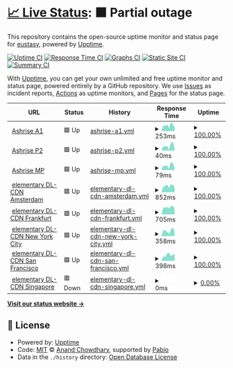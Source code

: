# [📈 Live Status](https://eustasy.github.io/.uptime): <!--live status--> **🟧 Partial outage**

This repository contains the open-source uptime monitor and status page for [eustasy](https://eustasy.org), powered by [Upptime](https://github.com/upptime/upptime).

[![Uptime CI](https://github.com/eustasy/.uptime/workflows/Uptime%20CI/badge.svg)](https://github.com/eustasy/.uptime/actions?query=workflow%3A%22Uptime+CI%22)
[![Response Time CI](https://github.com/eustasy/.uptime/workflows/Response%20Time%20CI/badge.svg)](https://github.com/eustasy/.uptime/actions?query=workflow%3A%22Response+Time+CI%22)
[![Graphs CI](https://github.com/eustasy/.uptime/workflows/Graphs%20CI/badge.svg)](https://github.com/eustasy/.uptime/actions?query=workflow%3A%22Graphs+CI%22)
[![Static Site CI](https://github.com/eustasy/.uptime/workflows/Static%20Site%20CI/badge.svg)](https://github.com/eustasy/.uptime/actions?query=workflow%3A%22Static+Site+CI%22)
[![Summary CI](https://github.com/eustasy/.uptime/workflows/Summary%20CI/badge.svg)](https://github.com/eustasy/.uptime/actions?query=workflow%3A%22Summary+CI%22)

With [Upptime](https://upptime.js.org), you can get your own unlimited and free uptime monitor and status page, powered entirely by a GitHub repository. We use [Issues](https://github.com/eustasy/.uptime/issues) as incident reports, [Actions](https://github.com/eustasy/.uptime/actions) as uptime monitors, and [Pages](https://eustasy.github.io/.uptime) for the status page.

<!--start: status pages-->
<!-- This summary is generated by Upptime (https://github.com/upptime/upptime) -->
<!-- Do not edit this manually, your changes will be overwritten -->
<!-- prettier-ignore -->
| URL | Status | History | Response Time | Uptime |
| --- | ------ | ------- | ------------- | ------ |
| <img alt="" src="https://icons.duckduckgo.com/ip3/ashrise.com.ico" height="13"> [Ashrise A1](https://ashrise.com) | 🟩 Up | [ashrise-a1.yml](https://github.com/eustasy/.uptime/commits/HEAD/history/ashrise-a1.yml) | <details><summary><img alt="Response time graph" src="./graphs/ashrise-a1/response-time-week.png" height="20"> 253ms</summary><br><a href="https://eustasy.github.io/.uptime/history/ashrise-a1"><img alt="Response time 255" src="https://img.shields.io/endpoint?url=https%3A%2F%2Fraw.githubusercontent.com%2Feustasy%2F.uptime%2FHEAD%2Fapi%2Fashrise-a1%2Fresponse-time.json"></a><br><a href="https://eustasy.github.io/.uptime/history/ashrise-a1"><img alt="24-hour response time 172" src="https://img.shields.io/endpoint?url=https%3A%2F%2Fraw.githubusercontent.com%2Feustasy%2F.uptime%2FHEAD%2Fapi%2Fashrise-a1%2Fresponse-time-day.json"></a><br><a href="https://eustasy.github.io/.uptime/history/ashrise-a1"><img alt="7-day response time 253" src="https://img.shields.io/endpoint?url=https%3A%2F%2Fraw.githubusercontent.com%2Feustasy%2F.uptime%2FHEAD%2Fapi%2Fashrise-a1%2Fresponse-time-week.json"></a><br><a href="https://eustasy.github.io/.uptime/history/ashrise-a1"><img alt="30-day response time 382" src="https://img.shields.io/endpoint?url=https%3A%2F%2Fraw.githubusercontent.com%2Feustasy%2F.uptime%2FHEAD%2Fapi%2Fashrise-a1%2Fresponse-time-month.json"></a><br><a href="https://eustasy.github.io/.uptime/history/ashrise-a1"><img alt="1-year response time 255" src="https://img.shields.io/endpoint?url=https%3A%2F%2Fraw.githubusercontent.com%2Feustasy%2F.uptime%2FHEAD%2Fapi%2Fashrise-a1%2Fresponse-time-year.json"></a></details> | <details><summary><a href="https://eustasy.github.io/.uptime/history/ashrise-a1">100.00%</a></summary><a href="https://eustasy.github.io/.uptime/history/ashrise-a1"><img alt="All-time uptime 99.81%" src="https://img.shields.io/endpoint?url=https%3A%2F%2Fraw.githubusercontent.com%2Feustasy%2F.uptime%2FHEAD%2Fapi%2Fashrise-a1%2Fuptime.json"></a><br><a href="https://eustasy.github.io/.uptime/history/ashrise-a1"><img alt="24-hour uptime 100.00%" src="https://img.shields.io/endpoint?url=https%3A%2F%2Fraw.githubusercontent.com%2Feustasy%2F.uptime%2FHEAD%2Fapi%2Fashrise-a1%2Fuptime-day.json"></a><br><a href="https://eustasy.github.io/.uptime/history/ashrise-a1"><img alt="7-day uptime 100.00%" src="https://img.shields.io/endpoint?url=https%3A%2F%2Fraw.githubusercontent.com%2Feustasy%2F.uptime%2FHEAD%2Fapi%2Fashrise-a1%2Fuptime-week.json"></a><br><a href="https://eustasy.github.io/.uptime/history/ashrise-a1"><img alt="30-day uptime 99.78%" src="https://img.shields.io/endpoint?url=https%3A%2F%2Fraw.githubusercontent.com%2Feustasy%2F.uptime%2FHEAD%2Fapi%2Fashrise-a1%2Fuptime-month.json"></a><br><a href="https://eustasy.github.io/.uptime/history/ashrise-a1"><img alt="1-year uptime 99.81%" src="https://img.shields.io/endpoint?url=https%3A%2F%2Fraw.githubusercontent.com%2Feustasy%2F.uptime%2FHEAD%2Fapi%2Fashrise-a1%2Fuptime-year.json"></a></details>
| <img alt="" src="https://icons.duckduckgo.com/ip3/ashrise.com.ico" height="13"> [Ashrise P2](https://ashrise.com/phoenix/scrape) | 🟩 Up | [ashrise-p2.yml](https://github.com/eustasy/.uptime/commits/HEAD/history/ashrise-p2.yml) | <details><summary><img alt="Response time graph" src="./graphs/ashrise-p2/response-time-week.png" height="20"> 40ms</summary><br><a href="https://eustasy.github.io/.uptime/history/ashrise-p2"><img alt="Response time 37" src="https://img.shields.io/endpoint?url=https%3A%2F%2Fraw.githubusercontent.com%2Feustasy%2F.uptime%2FHEAD%2Fapi%2Fashrise-p2%2Fresponse-time.json"></a><br><a href="https://eustasy.github.io/.uptime/history/ashrise-p2"><img alt="24-hour response time 13" src="https://img.shields.io/endpoint?url=https%3A%2F%2Fraw.githubusercontent.com%2Feustasy%2F.uptime%2FHEAD%2Fapi%2Fashrise-p2%2Fresponse-time-day.json"></a><br><a href="https://eustasy.github.io/.uptime/history/ashrise-p2"><img alt="7-day response time 40" src="https://img.shields.io/endpoint?url=https%3A%2F%2Fraw.githubusercontent.com%2Feustasy%2F.uptime%2FHEAD%2Fapi%2Fashrise-p2%2Fresponse-time-week.json"></a><br><a href="https://eustasy.github.io/.uptime/history/ashrise-p2"><img alt="30-day response time 38" src="https://img.shields.io/endpoint?url=https%3A%2F%2Fraw.githubusercontent.com%2Feustasy%2F.uptime%2FHEAD%2Fapi%2Fashrise-p2%2Fresponse-time-month.json"></a><br><a href="https://eustasy.github.io/.uptime/history/ashrise-p2"><img alt="1-year response time 37" src="https://img.shields.io/endpoint?url=https%3A%2F%2Fraw.githubusercontent.com%2Feustasy%2F.uptime%2FHEAD%2Fapi%2Fashrise-p2%2Fresponse-time-year.json"></a></details> | <details><summary><a href="https://eustasy.github.io/.uptime/history/ashrise-p2">100.00%</a></summary><a href="https://eustasy.github.io/.uptime/history/ashrise-p2"><img alt="All-time uptime 99.96%" src="https://img.shields.io/endpoint?url=https%3A%2F%2Fraw.githubusercontent.com%2Feustasy%2F.uptime%2FHEAD%2Fapi%2Fashrise-p2%2Fuptime.json"></a><br><a href="https://eustasy.github.io/.uptime/history/ashrise-p2"><img alt="24-hour uptime 100.00%" src="https://img.shields.io/endpoint?url=https%3A%2F%2Fraw.githubusercontent.com%2Feustasy%2F.uptime%2FHEAD%2Fapi%2Fashrise-p2%2Fuptime-day.json"></a><br><a href="https://eustasy.github.io/.uptime/history/ashrise-p2"><img alt="7-day uptime 100.00%" src="https://img.shields.io/endpoint?url=https%3A%2F%2Fraw.githubusercontent.com%2Feustasy%2F.uptime%2FHEAD%2Fapi%2Fashrise-p2%2Fuptime-week.json"></a><br><a href="https://eustasy.github.io/.uptime/history/ashrise-p2"><img alt="30-day uptime 100.00%" src="https://img.shields.io/endpoint?url=https%3A%2F%2Fraw.githubusercontent.com%2Feustasy%2F.uptime%2FHEAD%2Fapi%2Fashrise-p2%2Fuptime-month.json"></a><br><a href="https://eustasy.github.io/.uptime/history/ashrise-p2"><img alt="1-year uptime 99.96%" src="https://img.shields.io/endpoint?url=https%3A%2F%2Fraw.githubusercontent.com%2Feustasy%2F.uptime%2FHEAD%2Fapi%2Fashrise-p2%2Fuptime-year.json"></a></details>
| <img alt="" src="https://icons.duckduckgo.com/ip3/ashrise.com.ico" height="13"> [Ashrise MP](https://ashrise.com/torrents) | 🟩 Up | [ashrise-mp.yml](https://github.com/eustasy/.uptime/commits/HEAD/history/ashrise-mp.yml) | <details><summary><img alt="Response time graph" src="./graphs/ashrise-mp/response-time-week.png" height="20"> 79ms</summary><br><a href="https://eustasy.github.io/.uptime/history/ashrise-mp"><img alt="Response time 73" src="https://img.shields.io/endpoint?url=https%3A%2F%2Fraw.githubusercontent.com%2Feustasy%2F.uptime%2FHEAD%2Fapi%2Fashrise-mp%2Fresponse-time.json"></a><br><a href="https://eustasy.github.io/.uptime/history/ashrise-mp"><img alt="24-hour response time 30" src="https://img.shields.io/endpoint?url=https%3A%2F%2Fraw.githubusercontent.com%2Feustasy%2F.uptime%2FHEAD%2Fapi%2Fashrise-mp%2Fresponse-time-day.json"></a><br><a href="https://eustasy.github.io/.uptime/history/ashrise-mp"><img alt="7-day response time 79" src="https://img.shields.io/endpoint?url=https%3A%2F%2Fraw.githubusercontent.com%2Feustasy%2F.uptime%2FHEAD%2Fapi%2Fashrise-mp%2Fresponse-time-week.json"></a><br><a href="https://eustasy.github.io/.uptime/history/ashrise-mp"><img alt="30-day response time 70" src="https://img.shields.io/endpoint?url=https%3A%2F%2Fraw.githubusercontent.com%2Feustasy%2F.uptime%2FHEAD%2Fapi%2Fashrise-mp%2Fresponse-time-month.json"></a><br><a href="https://eustasy.github.io/.uptime/history/ashrise-mp"><img alt="1-year response time 73" src="https://img.shields.io/endpoint?url=https%3A%2F%2Fraw.githubusercontent.com%2Feustasy%2F.uptime%2FHEAD%2Fapi%2Fashrise-mp%2Fresponse-time-year.json"></a></details> | <details><summary><a href="https://eustasy.github.io/.uptime/history/ashrise-mp">100.00%</a></summary><a href="https://eustasy.github.io/.uptime/history/ashrise-mp"><img alt="All-time uptime 99.97%" src="https://img.shields.io/endpoint?url=https%3A%2F%2Fraw.githubusercontent.com%2Feustasy%2F.uptime%2FHEAD%2Fapi%2Fashrise-mp%2Fuptime.json"></a><br><a href="https://eustasy.github.io/.uptime/history/ashrise-mp"><img alt="24-hour uptime 100.00%" src="https://img.shields.io/endpoint?url=https%3A%2F%2Fraw.githubusercontent.com%2Feustasy%2F.uptime%2FHEAD%2Fapi%2Fashrise-mp%2Fuptime-day.json"></a><br><a href="https://eustasy.github.io/.uptime/history/ashrise-mp"><img alt="7-day uptime 100.00%" src="https://img.shields.io/endpoint?url=https%3A%2F%2Fraw.githubusercontent.com%2Feustasy%2F.uptime%2FHEAD%2Fapi%2Fashrise-mp%2Fuptime-week.json"></a><br><a href="https://eustasy.github.io/.uptime/history/ashrise-mp"><img alt="30-day uptime 100.00%" src="https://img.shields.io/endpoint?url=https%3A%2F%2Fraw.githubusercontent.com%2Feustasy%2F.uptime%2FHEAD%2Fapi%2Fashrise-mp%2Fuptime-month.json"></a><br><a href="https://eustasy.github.io/.uptime/history/ashrise-mp"><img alt="1-year uptime 99.97%" src="https://img.shields.io/endpoint?url=https%3A%2F%2Fraw.githubusercontent.com%2Feustasy%2F.uptime%2FHEAD%2Fapi%2Fashrise-mp%2Fuptime-year.json"></a></details>
| <img alt="" src="https://icons.duckduckgo.com/ip3/ams3.dl.elementary.io.ico" height="13"> [elementary DL-CDN Amsterdam](https://ams3.dl.elementary.io/) | 🟩 Up | [elementary-dl-cdn-amsterdam.yml](https://github.com/eustasy/.uptime/commits/HEAD/history/elementary-dl-cdn-amsterdam.yml) | <details><summary><img alt="Response time graph" src="./graphs/elementary-dl-cdn-amsterdam/response-time-week.png" height="20"> 852ms</summary><br><a href="https://eustasy.github.io/.uptime/history/elementary-dl-cdn-amsterdam"><img alt="Response time 868" src="https://img.shields.io/endpoint?url=https%3A%2F%2Fraw.githubusercontent.com%2Feustasy%2F.uptime%2FHEAD%2Fapi%2Felementary-dl-cdn-amsterdam%2Fresponse-time.json"></a><br><a href="https://eustasy.github.io/.uptime/history/elementary-dl-cdn-amsterdam"><img alt="24-hour response time 665" src="https://img.shields.io/endpoint?url=https%3A%2F%2Fraw.githubusercontent.com%2Feustasy%2F.uptime%2FHEAD%2Fapi%2Felementary-dl-cdn-amsterdam%2Fresponse-time-day.json"></a><br><a href="https://eustasy.github.io/.uptime/history/elementary-dl-cdn-amsterdam"><img alt="7-day response time 852" src="https://img.shields.io/endpoint?url=https%3A%2F%2Fraw.githubusercontent.com%2Feustasy%2F.uptime%2FHEAD%2Fapi%2Felementary-dl-cdn-amsterdam%2Fresponse-time-week.json"></a><br><a href="https://eustasy.github.io/.uptime/history/elementary-dl-cdn-amsterdam"><img alt="30-day response time 870" src="https://img.shields.io/endpoint?url=https%3A%2F%2Fraw.githubusercontent.com%2Feustasy%2F.uptime%2FHEAD%2Fapi%2Felementary-dl-cdn-amsterdam%2Fresponse-time-month.json"></a><br><a href="https://eustasy.github.io/.uptime/history/elementary-dl-cdn-amsterdam"><img alt="1-year response time 868" src="https://img.shields.io/endpoint?url=https%3A%2F%2Fraw.githubusercontent.com%2Feustasy%2F.uptime%2FHEAD%2Fapi%2Felementary-dl-cdn-amsterdam%2Fresponse-time-year.json"></a></details> | <details><summary><a href="https://eustasy.github.io/.uptime/history/elementary-dl-cdn-amsterdam">100.00%</a></summary><a href="https://eustasy.github.io/.uptime/history/elementary-dl-cdn-amsterdam"><img alt="All-time uptime 100.00%" src="https://img.shields.io/endpoint?url=https%3A%2F%2Fraw.githubusercontent.com%2Feustasy%2F.uptime%2FHEAD%2Fapi%2Felementary-dl-cdn-amsterdam%2Fuptime.json"></a><br><a href="https://eustasy.github.io/.uptime/history/elementary-dl-cdn-amsterdam"><img alt="24-hour uptime 100.00%" src="https://img.shields.io/endpoint?url=https%3A%2F%2Fraw.githubusercontent.com%2Feustasy%2F.uptime%2FHEAD%2Fapi%2Felementary-dl-cdn-amsterdam%2Fuptime-day.json"></a><br><a href="https://eustasy.github.io/.uptime/history/elementary-dl-cdn-amsterdam"><img alt="7-day uptime 100.00%" src="https://img.shields.io/endpoint?url=https%3A%2F%2Fraw.githubusercontent.com%2Feustasy%2F.uptime%2FHEAD%2Fapi%2Felementary-dl-cdn-amsterdam%2Fuptime-week.json"></a><br><a href="https://eustasy.github.io/.uptime/history/elementary-dl-cdn-amsterdam"><img alt="30-day uptime 100.00%" src="https://img.shields.io/endpoint?url=https%3A%2F%2Fraw.githubusercontent.com%2Feustasy%2F.uptime%2FHEAD%2Fapi%2Felementary-dl-cdn-amsterdam%2Fuptime-month.json"></a><br><a href="https://eustasy.github.io/.uptime/history/elementary-dl-cdn-amsterdam"><img alt="1-year uptime 100.00%" src="https://img.shields.io/endpoint?url=https%3A%2F%2Fraw.githubusercontent.com%2Feustasy%2F.uptime%2FHEAD%2Fapi%2Felementary-dl-cdn-amsterdam%2Fuptime-year.json"></a></details>
| <img alt="" src="https://icons.duckduckgo.com/ip3/fra1.dl.elementary.io.ico" height="13"> [elementary DL-CDN Frankfurt](https://fra1.dl.elementary.io/) | 🟩 Up | [elementary-dl-cdn-frankfurt.yml](https://github.com/eustasy/.uptime/commits/HEAD/history/elementary-dl-cdn-frankfurt.yml) | <details><summary><img alt="Response time graph" src="./graphs/elementary-dl-cdn-frankfurt/response-time-week.png" height="20"> 705ms</summary><br><a href="https://eustasy.github.io/.uptime/history/elementary-dl-cdn-frankfurt"><img alt="Response time 661" src="https://img.shields.io/endpoint?url=https%3A%2F%2Fraw.githubusercontent.com%2Feustasy%2F.uptime%2FHEAD%2Fapi%2Felementary-dl-cdn-frankfurt%2Fresponse-time.json"></a><br><a href="https://eustasy.github.io/.uptime/history/elementary-dl-cdn-frankfurt"><img alt="24-hour response time 533" src="https://img.shields.io/endpoint?url=https%3A%2F%2Fraw.githubusercontent.com%2Feustasy%2F.uptime%2FHEAD%2Fapi%2Felementary-dl-cdn-frankfurt%2Fresponse-time-day.json"></a><br><a href="https://eustasy.github.io/.uptime/history/elementary-dl-cdn-frankfurt"><img alt="7-day response time 705" src="https://img.shields.io/endpoint?url=https%3A%2F%2Fraw.githubusercontent.com%2Feustasy%2F.uptime%2FHEAD%2Fapi%2Felementary-dl-cdn-frankfurt%2Fresponse-time-week.json"></a><br><a href="https://eustasy.github.io/.uptime/history/elementary-dl-cdn-frankfurt"><img alt="30-day response time 701" src="https://img.shields.io/endpoint?url=https%3A%2F%2Fraw.githubusercontent.com%2Feustasy%2F.uptime%2FHEAD%2Fapi%2Felementary-dl-cdn-frankfurt%2Fresponse-time-month.json"></a><br><a href="https://eustasy.github.io/.uptime/history/elementary-dl-cdn-frankfurt"><img alt="1-year response time 661" src="https://img.shields.io/endpoint?url=https%3A%2F%2Fraw.githubusercontent.com%2Feustasy%2F.uptime%2FHEAD%2Fapi%2Felementary-dl-cdn-frankfurt%2Fresponse-time-year.json"></a></details> | <details><summary><a href="https://eustasy.github.io/.uptime/history/elementary-dl-cdn-frankfurt">100.00%</a></summary><a href="https://eustasy.github.io/.uptime/history/elementary-dl-cdn-frankfurt"><img alt="All-time uptime 99.96%" src="https://img.shields.io/endpoint?url=https%3A%2F%2Fraw.githubusercontent.com%2Feustasy%2F.uptime%2FHEAD%2Fapi%2Felementary-dl-cdn-frankfurt%2Fuptime.json"></a><br><a href="https://eustasy.github.io/.uptime/history/elementary-dl-cdn-frankfurt"><img alt="24-hour uptime 100.00%" src="https://img.shields.io/endpoint?url=https%3A%2F%2Fraw.githubusercontent.com%2Feustasy%2F.uptime%2FHEAD%2Fapi%2Felementary-dl-cdn-frankfurt%2Fuptime-day.json"></a><br><a href="https://eustasy.github.io/.uptime/history/elementary-dl-cdn-frankfurt"><img alt="7-day uptime 100.00%" src="https://img.shields.io/endpoint?url=https%3A%2F%2Fraw.githubusercontent.com%2Feustasy%2F.uptime%2FHEAD%2Fapi%2Felementary-dl-cdn-frankfurt%2Fuptime-week.json"></a><br><a href="https://eustasy.github.io/.uptime/history/elementary-dl-cdn-frankfurt"><img alt="30-day uptime 100.00%" src="https://img.shields.io/endpoint?url=https%3A%2F%2Fraw.githubusercontent.com%2Feustasy%2F.uptime%2FHEAD%2Fapi%2Felementary-dl-cdn-frankfurt%2Fuptime-month.json"></a><br><a href="https://eustasy.github.io/.uptime/history/elementary-dl-cdn-frankfurt"><img alt="1-year uptime 99.96%" src="https://img.shields.io/endpoint?url=https%3A%2F%2Fraw.githubusercontent.com%2Feustasy%2F.uptime%2FHEAD%2Fapi%2Felementary-dl-cdn-frankfurt%2Fuptime-year.json"></a></details>
| <img alt="" src="https://icons.duckduckgo.com/ip3/nyc3.dl.elementary.io.ico" height="13"> [elementary DL-CDN New York City](https://nyc3.dl.elementary.io/) | 🟩 Up | [elementary-dl-cdn-new-york-city.yml](https://github.com/eustasy/.uptime/commits/HEAD/history/elementary-dl-cdn-new-york-city.yml) | <details><summary><img alt="Response time graph" src="./graphs/elementary-dl-cdn-new-york-city/response-time-week.png" height="20"> 358ms</summary><br><a href="https://eustasy.github.io/.uptime/history/elementary-dl-cdn-new-york-city"><img alt="Response time 333" src="https://img.shields.io/endpoint?url=https%3A%2F%2Fraw.githubusercontent.com%2Feustasy%2F.uptime%2FHEAD%2Fapi%2Felementary-dl-cdn-new-york-city%2Fresponse-time.json"></a><br><a href="https://eustasy.github.io/.uptime/history/elementary-dl-cdn-new-york-city"><img alt="24-hour response time 293" src="https://img.shields.io/endpoint?url=https%3A%2F%2Fraw.githubusercontent.com%2Feustasy%2F.uptime%2FHEAD%2Fapi%2Felementary-dl-cdn-new-york-city%2Fresponse-time-day.json"></a><br><a href="https://eustasy.github.io/.uptime/history/elementary-dl-cdn-new-york-city"><img alt="7-day response time 358" src="https://img.shields.io/endpoint?url=https%3A%2F%2Fraw.githubusercontent.com%2Feustasy%2F.uptime%2FHEAD%2Fapi%2Felementary-dl-cdn-new-york-city%2Fresponse-time-week.json"></a><br><a href="https://eustasy.github.io/.uptime/history/elementary-dl-cdn-new-york-city"><img alt="30-day response time 359" src="https://img.shields.io/endpoint?url=https%3A%2F%2Fraw.githubusercontent.com%2Feustasy%2F.uptime%2FHEAD%2Fapi%2Felementary-dl-cdn-new-york-city%2Fresponse-time-month.json"></a><br><a href="https://eustasy.github.io/.uptime/history/elementary-dl-cdn-new-york-city"><img alt="1-year response time 333" src="https://img.shields.io/endpoint?url=https%3A%2F%2Fraw.githubusercontent.com%2Feustasy%2F.uptime%2FHEAD%2Fapi%2Felementary-dl-cdn-new-york-city%2Fresponse-time-year.json"></a></details> | <details><summary><a href="https://eustasy.github.io/.uptime/history/elementary-dl-cdn-new-york-city">100.00%</a></summary><a href="https://eustasy.github.io/.uptime/history/elementary-dl-cdn-new-york-city"><img alt="All-time uptime 100.00%" src="https://img.shields.io/endpoint?url=https%3A%2F%2Fraw.githubusercontent.com%2Feustasy%2F.uptime%2FHEAD%2Fapi%2Felementary-dl-cdn-new-york-city%2Fuptime.json"></a><br><a href="https://eustasy.github.io/.uptime/history/elementary-dl-cdn-new-york-city"><img alt="24-hour uptime 100.00%" src="https://img.shields.io/endpoint?url=https%3A%2F%2Fraw.githubusercontent.com%2Feustasy%2F.uptime%2FHEAD%2Fapi%2Felementary-dl-cdn-new-york-city%2Fuptime-day.json"></a><br><a href="https://eustasy.github.io/.uptime/history/elementary-dl-cdn-new-york-city"><img alt="7-day uptime 100.00%" src="https://img.shields.io/endpoint?url=https%3A%2F%2Fraw.githubusercontent.com%2Feustasy%2F.uptime%2FHEAD%2Fapi%2Felementary-dl-cdn-new-york-city%2Fuptime-week.json"></a><br><a href="https://eustasy.github.io/.uptime/history/elementary-dl-cdn-new-york-city"><img alt="30-day uptime 100.00%" src="https://img.shields.io/endpoint?url=https%3A%2F%2Fraw.githubusercontent.com%2Feustasy%2F.uptime%2FHEAD%2Fapi%2Felementary-dl-cdn-new-york-city%2Fuptime-month.json"></a><br><a href="https://eustasy.github.io/.uptime/history/elementary-dl-cdn-new-york-city"><img alt="1-year uptime 100.00%" src="https://img.shields.io/endpoint?url=https%3A%2F%2Fraw.githubusercontent.com%2Feustasy%2F.uptime%2FHEAD%2Fapi%2Felementary-dl-cdn-new-york-city%2Fuptime-year.json"></a></details>
| <img alt="" src="https://icons.duckduckgo.com/ip3/sfo1.dl.elementary.io.ico" height="13"> [elementary DL-CDN San Francisco](https://sfo1.dl.elementary.io/) | 🟩 Up | [elementary-dl-cdn-san-francisco.yml](https://github.com/eustasy/.uptime/commits/HEAD/history/elementary-dl-cdn-san-francisco.yml) | <details><summary><img alt="Response time graph" src="./graphs/elementary-dl-cdn-san-francisco/response-time-week.png" height="20"> 398ms</summary><br><a href="https://eustasy.github.io/.uptime/history/elementary-dl-cdn-san-francisco"><img alt="Response time 389" src="https://img.shields.io/endpoint?url=https%3A%2F%2Fraw.githubusercontent.com%2Feustasy%2F.uptime%2FHEAD%2Fapi%2Felementary-dl-cdn-san-francisco%2Fresponse-time.json"></a><br><a href="https://eustasy.github.io/.uptime/history/elementary-dl-cdn-san-francisco"><img alt="24-hour response time 476" src="https://img.shields.io/endpoint?url=https%3A%2F%2Fraw.githubusercontent.com%2Feustasy%2F.uptime%2FHEAD%2Fapi%2Felementary-dl-cdn-san-francisco%2Fresponse-time-day.json"></a><br><a href="https://eustasy.github.io/.uptime/history/elementary-dl-cdn-san-francisco"><img alt="7-day response time 398" src="https://img.shields.io/endpoint?url=https%3A%2F%2Fraw.githubusercontent.com%2Feustasy%2F.uptime%2FHEAD%2Fapi%2Felementary-dl-cdn-san-francisco%2Fresponse-time-week.json"></a><br><a href="https://eustasy.github.io/.uptime/history/elementary-dl-cdn-san-francisco"><img alt="30-day response time 418" src="https://img.shields.io/endpoint?url=https%3A%2F%2Fraw.githubusercontent.com%2Feustasy%2F.uptime%2FHEAD%2Fapi%2Felementary-dl-cdn-san-francisco%2Fresponse-time-month.json"></a><br><a href="https://eustasy.github.io/.uptime/history/elementary-dl-cdn-san-francisco"><img alt="1-year response time 389" src="https://img.shields.io/endpoint?url=https%3A%2F%2Fraw.githubusercontent.com%2Feustasy%2F.uptime%2FHEAD%2Fapi%2Felementary-dl-cdn-san-francisco%2Fresponse-time-year.json"></a></details> | <details><summary><a href="https://eustasy.github.io/.uptime/history/elementary-dl-cdn-san-francisco">100.00%</a></summary><a href="https://eustasy.github.io/.uptime/history/elementary-dl-cdn-san-francisco"><img alt="All-time uptime 99.96%" src="https://img.shields.io/endpoint?url=https%3A%2F%2Fraw.githubusercontent.com%2Feustasy%2F.uptime%2FHEAD%2Fapi%2Felementary-dl-cdn-san-francisco%2Fuptime.json"></a><br><a href="https://eustasy.github.io/.uptime/history/elementary-dl-cdn-san-francisco"><img alt="24-hour uptime 100.00%" src="https://img.shields.io/endpoint?url=https%3A%2F%2Fraw.githubusercontent.com%2Feustasy%2F.uptime%2FHEAD%2Fapi%2Felementary-dl-cdn-san-francisco%2Fuptime-day.json"></a><br><a href="https://eustasy.github.io/.uptime/history/elementary-dl-cdn-san-francisco"><img alt="7-day uptime 100.00%" src="https://img.shields.io/endpoint?url=https%3A%2F%2Fraw.githubusercontent.com%2Feustasy%2F.uptime%2FHEAD%2Fapi%2Felementary-dl-cdn-san-francisco%2Fuptime-week.json"></a><br><a href="https://eustasy.github.io/.uptime/history/elementary-dl-cdn-san-francisco"><img alt="30-day uptime 100.00%" src="https://img.shields.io/endpoint?url=https%3A%2F%2Fraw.githubusercontent.com%2Feustasy%2F.uptime%2FHEAD%2Fapi%2Felementary-dl-cdn-san-francisco%2Fuptime-month.json"></a><br><a href="https://eustasy.github.io/.uptime/history/elementary-dl-cdn-san-francisco"><img alt="1-year uptime 99.96%" src="https://img.shields.io/endpoint?url=https%3A%2F%2Fraw.githubusercontent.com%2Feustasy%2F.uptime%2FHEAD%2Fapi%2Felementary-dl-cdn-san-francisco%2Fuptime-year.json"></a></details>
| <img alt="" src="https://icons.duckduckgo.com/ip3/sgp1.dl.elementary.io.ico" height="13"> [elementary DL-CDN Singapore](https://sgp1.dl.elementary.io/) | 🟥 Down | [elementary-dl-cdn-singapore.yml](https://github.com/eustasy/.uptime/commits/HEAD/history/elementary-dl-cdn-singapore.yml) | <details><summary><img alt="Response time graph" src="./graphs/elementary-dl-cdn-singapore/response-time-week.png" height="20"> 0ms</summary><br><a href="https://eustasy.github.io/.uptime/history/elementary-dl-cdn-singapore"><img alt="Response time 1036" src="https://img.shields.io/endpoint?url=https%3A%2F%2Fraw.githubusercontent.com%2Feustasy%2F.uptime%2FHEAD%2Fapi%2Felementary-dl-cdn-singapore%2Fresponse-time.json"></a><br><a href="https://eustasy.github.io/.uptime/history/elementary-dl-cdn-singapore"><img alt="24-hour response time 0" src="https://img.shields.io/endpoint?url=https%3A%2F%2Fraw.githubusercontent.com%2Feustasy%2F.uptime%2FHEAD%2Fapi%2Felementary-dl-cdn-singapore%2Fresponse-time-day.json"></a><br><a href="https://eustasy.github.io/.uptime/history/elementary-dl-cdn-singapore"><img alt="7-day response time 0" src="https://img.shields.io/endpoint?url=https%3A%2F%2Fraw.githubusercontent.com%2Feustasy%2F.uptime%2FHEAD%2Fapi%2Felementary-dl-cdn-singapore%2Fresponse-time-week.json"></a><br><a href="https://eustasy.github.io/.uptime/history/elementary-dl-cdn-singapore"><img alt="30-day response time 1192" src="https://img.shields.io/endpoint?url=https%3A%2F%2Fraw.githubusercontent.com%2Feustasy%2F.uptime%2FHEAD%2Fapi%2Felementary-dl-cdn-singapore%2Fresponse-time-month.json"></a><br><a href="https://eustasy.github.io/.uptime/history/elementary-dl-cdn-singapore"><img alt="1-year response time 1036" src="https://img.shields.io/endpoint?url=https%3A%2F%2Fraw.githubusercontent.com%2Feustasy%2F.uptime%2FHEAD%2Fapi%2Felementary-dl-cdn-singapore%2Fresponse-time-year.json"></a></details> | <details><summary><a href="https://eustasy.github.io/.uptime/history/elementary-dl-cdn-singapore">0.00%</a></summary><a href="https://eustasy.github.io/.uptime/history/elementary-dl-cdn-singapore"><img alt="All-time uptime 86.18%" src="https://img.shields.io/endpoint?url=https%3A%2F%2Fraw.githubusercontent.com%2Feustasy%2F.uptime%2FHEAD%2Fapi%2Felementary-dl-cdn-singapore%2Fuptime.json"></a><br><a href="https://eustasy.github.io/.uptime/history/elementary-dl-cdn-singapore"><img alt="24-hour uptime 0.00%" src="https://img.shields.io/endpoint?url=https%3A%2F%2Fraw.githubusercontent.com%2Feustasy%2F.uptime%2FHEAD%2Fapi%2Felementary-dl-cdn-singapore%2Fuptime-day.json"></a><br><a href="https://eustasy.github.io/.uptime/history/elementary-dl-cdn-singapore"><img alt="7-day uptime 0.00%" src="https://img.shields.io/endpoint?url=https%3A%2F%2Fraw.githubusercontent.com%2Feustasy%2F.uptime%2FHEAD%2Fapi%2Felementary-dl-cdn-singapore%2Fuptime-week.json"></a><br><a href="https://eustasy.github.io/.uptime/history/elementary-dl-cdn-singapore"><img alt="30-day uptime 41.02%" src="https://img.shields.io/endpoint?url=https%3A%2F%2Fraw.githubusercontent.com%2Feustasy%2F.uptime%2FHEAD%2Fapi%2Felementary-dl-cdn-singapore%2Fuptime-month.json"></a><br><a href="https://eustasy.github.io/.uptime/history/elementary-dl-cdn-singapore"><img alt="1-year uptime 86.18%" src="https://img.shields.io/endpoint?url=https%3A%2F%2Fraw.githubusercontent.com%2Feustasy%2F.uptime%2FHEAD%2Fapi%2Felementary-dl-cdn-singapore%2Fuptime-year.json"></a></details>

<!--end: status pages-->

[**Visit our status website →**](https://eustasy.github.io/.uptime)

## 📄 License

- Powered by: [Upptime](https://github.com/upptime/upptime)
- Code: [MIT](./LICENSE) © [Anand Chowdhary](https://anandchowdhary.com), supported by [Pabio](https://pabio.com)
- Data in the `./history` directory: [Open Database License](https://opendatacommons.org/licenses/odbl/1-0/)
